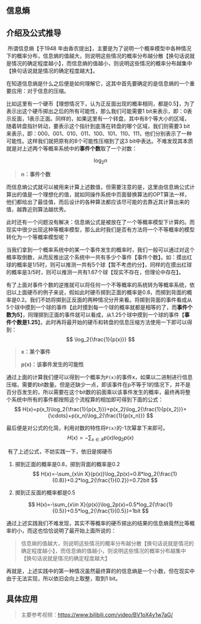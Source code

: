 ## 信息熵

## 介绍及公式推导

​	所谓信息熵【于1948 年由香农提出】，主要是为了说明一个概率模型中各种情况下的概率分布，信息熵的值越大，则说明这些情况的概率分布越分散【换句话说就是情况的确定程度越小】，而信息熵的值越小，则说明这些情况的概率分布越集中【换句话说就是情况的确定程度越大】。

​	在知道信息熵是什么之后便是如何理解它，这其中首先要确定的是信息熵的一个重要应用：对于信息的压缩。

​	比如这里有一个硬币【理想情况下，认为正反面出现的概率相同，都是0.5】，为了表示出这个硬币掷出之后的所有可能性，那么我们可能需要1 bit来表示，即：0表示反面，1表示正面。同样的，如果这里有一个转盘，其中有8个等大小的区域，随着转盘指针转动，要表示这个指针到底落在转盘的哪个区域，我们则需要3 bit来表示，即：000、001、010、011、100、101、110、111，他们分别表示了一种可能性。这样我们就把原有的8个可能性压缩到了这3 bit中表达。不难发现其本质就是对上述两个等概率系统中的**事件个数**取了一个对数：

$$
\log_2n
$$
> **n：事件个数**

​	而信息熵公式就可以被用来计算上述数值，但需要注意的是，这里由信息熵公式计算出的值是一个理想化的值，就如同操作系统中页面替换算法的OPT算法一样，他们都给出了最佳值，而后设计的各种算法都应该尽可能的去靠近其计算出来的值，越靠近则算法越优秀。

​	此时还有一个问题没有解决：信息熵公式是被放在了一个等概率模型下计算的。而现实中很少出现这种等概率模型，那么此时我们是否有方法将一个不等概率的模型转化为一个等概率模型呢？


​	当我们拿到一个概率系统中的某一个事件发生的概率时，我们一般可以通过对这个概率取倒数，从而反推出这个系统中一共有多少个事件【事件个数】。如：摸出红球的概率是1/5时，则可以推测一共有5个球【暂不考虑约分】，同样的在摸出红球的概率是3/5时，则可以推测一共有1.67个球【现实不存在，但理论中存在】。

​	有了上面对事件个数的逆推就可以将任何一个不等概率的系统转为等概率系统，依旧以上面硬币的例子来说，假如此时硬币掷到正面的概率是0.8，而掷到背面的概率是0.2。我们不妨将掷到正反面的两种情况分开来看。将掷到背面的事件看成从5个球中摸到一个球的事件【此时摸到每一个球的概率就都是相等的了，而**事件个数为5**】，同理掷到正面的事件就可以看成，从1.25个球中摸到一个球的事件【**事件个数是1.25**】。此时再将最开始的硬币和转盘的信息压缩方法使用一下即可以得到：
$$
\log_2{\frac{1}{p(x)}}
$$

> **x：某个事件**
>
> **p(x)：该事件发生的可能性**

​	通过上面的计算我们便可以得到一个概率为`P(x)`的事件x，如果以二进制进行信息压缩，需要的bit数量。但是还缺少一点，即该事件在p不等于1的情况下，并不是百分百发生的，所以需要在这个bit数的前面乘以该事件发生的概率，最终再将整个系统中所有的事件都按照这个流程算的相加即可得到下面的公式：
$$
H(x)=p(x_1)\log_2{\frac{1}{p(x_1)}}+p(x_2)\log_2{\frac{1}{p(x_2)}}+{\cdots}+p(x_n)\log_2{\frac{1}{p(x_n)}}
$$

​	最后便是对公式的化简，利用对数的特性将`P(x)`的-1次幂拿下来即可。
$$
H(x)=-\sum_{x\in X}{p(x)}\log_2p(x)
$$

​	有了上述公式，不妨实践一下，依旧是掷硬币

1. 掷到正面的概率是0.8，掷到背面的概率是0.2
   $$
   H(x)=-\sum_{x\in X}{p(x)}\log_2p(x)=0.8*log_2{\frac{1}{0.8}}+0.2*log_2{\frac{1}{0.2}}=0.72bit
   $$

2. 掷到正反面的概率都是0.5

$$
H(x)=-\sum_{x\in X}{p(x)}\log_2p(x)=0.5*log_2{\frac{1}{0.5}}+0.5*log_2{\frac{1}{0.5}}=1bit
$$

​	通过上述实践我们不难发现，其实不等概率的硬币掷出的结果的信息熵竟然比等概率的小，而这也恰恰说明了最开始上面所说的：

> 信息熵的值越大，则说明这些情况的概率分布越分散【换句话说就是情况的确定程度越小】，而信息熵的值越小，则说明这些情况的概率分布越集中【换句话说就是情况的确定程度越大】

​	再就是，上述实践中的第一种情况虽然最终算的的信息熵是一个小数，但在现实中由于无法实现，所以依旧会向上取整，取到1 bit。

## 具体应用

> 主要参考视频：https://www.bilibili.com/video/BV1oX4y1w7aG/
